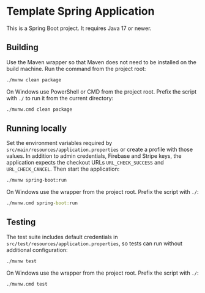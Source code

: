 # Template Spring Application

This is a Spring Boot project. It requires Java 17 or newer.

## Building

Use the Maven wrapper so that Maven does not need to be installed on the build machine. Run the command from the project root:

```bash
./mvnw clean package
```

On Windows use PowerShell or CMD from the project root. Prefix the script with `./` to run it from the current directory:

```cmd
./mvnw.cmd clean package
```

## Running locally

Set the environment variables required by `src/main/resources/application.properties` or create a profile with those values. In addition to admin credentials, Firebase and Stripe keys, the application expects the checkout URLs `URL_CHECK_SUCCESS` and `URL_CHECK_CANCEL`. Then start the application:

```bash
./mvnw spring-boot:run
```

On Windows use the wrapper from the project root. Prefix the script with `./`:

```cmd
./mvnw.cmd spring-boot:run
```

## Testing

The test suite includes default credentials in `src/test/resources/application.properties`, so tests can run without additional configuration:

```bash
./mvnw test
```

On Windows use the wrapper from the project root. Prefix the script with `./`:

```cmd
./mvnw.cmd test
```
